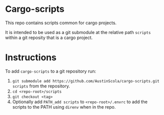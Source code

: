 # Cargo-scripts 

This repo contains scripts common for cargo projects.

It is intended to be used as a git submodule at the relative path `scripts` within a git reposity
that is a cargo project.

# Instructions

To add `cargo-scripts` to a git repository run:
1. `git submodule add https://github.com/AustinScola/cargo-scripts.git scripts` from the repository.
2. `cd <repo-root>/scripts`
3. `git checkout <tag>`
4. Optionally add `PATH_add scripts` to `<repo-root>/.envrc` to add the scripts to the PATH using
`direnv` when in the repo.
